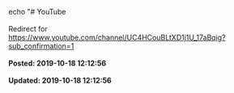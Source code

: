 echo "# YouTube<br /><br />Redirect for https://www.youtube.com/channel/UC4HCouBLtXD1j1U_17aBqig?sub_confirmation=1<br /><br />**Posted: 2019-10-18 12:12:56**<br /><br />**Updated: 2019-10-18 12:12:56**<br /><br />
